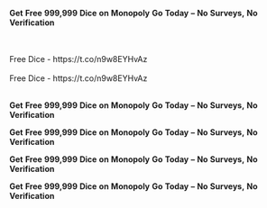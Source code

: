 <strong>Get</strong> <strong>Free</strong> <strong>999,999</strong> <strong>Dice</strong> <strong>on</strong> <strong>Monopoly</strong> <strong>Go</strong> <strong>Today</strong> <strong>–</strong> <strong>No</strong> <strong>Surveys,</strong> <strong>No</strong> <strong>Verification</strong>

<br>
<br>Free Dice - https://t.co/n9w8EYHvAz
<br>
<br>Free Dice - https://t.co/n9w8EYHvAz
<br>
<br>

<strong>Get</strong> <strong>Free</strong> <strong>999,999</strong> <strong>Dice</strong> <strong>on</strong> <strong>Monopoly</strong> <strong>Go</strong> <strong>Today</strong> <strong>–</strong> <strong>No</strong> <strong>Surveys,</strong> <strong>No</strong> <strong>Verification</strong>

<strong>Get</strong> <strong>Free</strong> <strong>999,999</strong> <strong>Dice</strong> <strong>on</strong> <strong>Monopoly</strong> <strong>Go</strong> <strong>Today</strong> <strong>–</strong> <strong>No</strong> <strong>Surveys,</strong> <strong>No</strong> <strong>Verification</strong>

<strong>Get</strong> <strong>Free</strong> <strong>999,999</strong> <strong>Dice</strong> <strong>on</strong> <strong>Monopoly</strong> <strong>Go</strong> <strong>Today</strong> <strong>–</strong> <strong>No</strong> <strong>Surveys,</strong> <strong>No</strong> <strong>Verification</strong>

<strong>Get</strong> <strong>Free</strong> <strong>999,999</strong> <strong>Dice</strong> <strong>on</strong> <strong>Monopoly</strong> <strong>Go</strong> <strong>Today</strong> <strong>–</strong> <strong>No</strong> <strong>Surveys,</strong> <strong>No</strong> <strong>Verification</strong>
